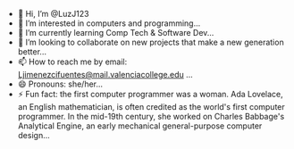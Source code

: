 - 👋 Hi, I’m @LuzJ123
- 👀 I’m interested in computers and programming...
- 🌱 I’m currently learning  Comp Tech & Software Dev...
- 💞️ I’m looking to collaborate on new projects that make a new generation better...
- 📫 How to reach me by email: Ljimenezcifuentes@mail.valenciacollege.edu  ...
- 😄 Pronouns: she/her...
- ⚡ Fun fact: the first computer programmer was a woman. Ada Lovelace, an English mathematician, is often credited as the world's first computer programmer. In the mid-19th century, she worked on Charles Babbage's Analytical Engine, an early mechanical general-purpose computer design...

<!---
LuzJ123/LuzJ123 is a ✨ special ✨ repository because its `README.md` (this file) appears on your GitHub profile.
You can click the Preview link to take a look at your changes.
--->
